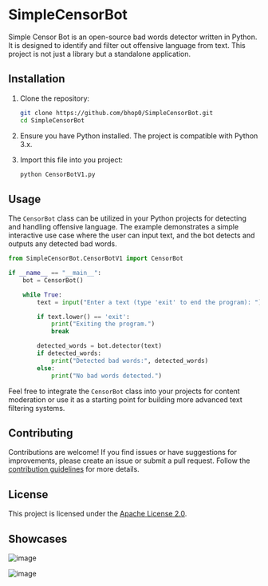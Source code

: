 # SimpleCensorBot

Simple Censor Bot is an open-source bad words detector written in Python. It is designed to identify and filter out offensive language from text. This project is not just a library but a standalone application.

## Installation

1. Clone the repository:

   ```bash
   git clone https://github.com/bhop0/SimpleCensorBot.git
   cd SimpleCensorBot
   ```

2. Ensure you have Python installed. The project is compatible with Python 3.x.

3. Import this file into you project:

   ```bash
   python CensorBotV1.py
   ```

## Usage

The `CensorBot` class can be utilized in your Python projects for detecting and handling offensive language. The example demonstrates a simple interactive use case where the user can input text, and the bot detects and outputs any detected bad words.

```python
from SimpleCensorBot.CensorBotV1 import CensorBot

if __name__ == "__main__":
    bot = CensorBot()

    while True:
        text = input("Enter a text (type 'exit' to end the program): ")

        if text.lower() == 'exit':
            print("Exiting the program.")
            break

        detected_words = bot.detector(text)
        if detected_words:
            print("Detected bad words:", detected_words)
        else:
            print("No bad words detected.")
```

Feel free to integrate the `CensorBot` class into your projects for content moderation or use it as a starting point for building more advanced text filtering systems.

## Contributing

Contributions are welcome! If you find issues or have suggestions for improvements, please create an issue or submit a pull request. Follow the [contribution guidelines](CONTRIBUTING.md) for more details.

## License

This project is licensed under the [Apache License 2.0](LICENSE).

## Showcases

![image](https://github.com/bhop0/SimpleCensorBot/assets/146635994/cc3a6aae-11b4-4565-ab1e-bfa1b4cc98ec)

![image](https://github.com/bhop0/SimpleCensorBot/assets/146635994/f5bcf551-0829-4b27-8784-4321afc4a057)
